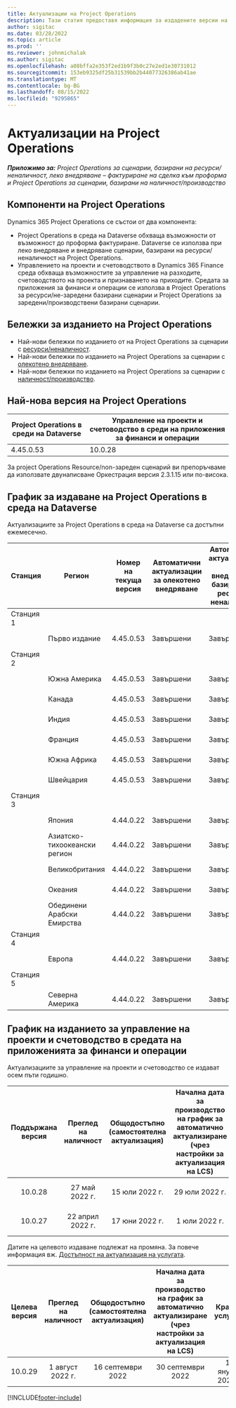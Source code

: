 ```yaml
---
title: Актуализации на Project Operations
description: Тази статия предоставя информация за издадените версии на Dynamics 365 Project Operations.
author: sigitac
ms.date: 03/28/2022
ms.topic: article
ms.prod: ''
ms.reviewer: johnmichalak
ms.author: sigitac
ms.openlocfilehash: a08bffa2e353f2ed1b9f3b0c27e2ed1e30731012
ms.sourcegitcommit: 153eb9325df25b31539bb2b44077326386ab41ae
ms.translationtype: MT
ms.contentlocale: bg-BG
ms.lasthandoff: 08/15/2022
ms.locfileid: "9295865"
---
```

# <a name="project-operations-updates"></a>Актуализации на Project Operations

_**Приложимо за:** Project Operations за сценарии, базирани на ресурси/неналичност, леко внедряване – фактуриране на сделка към проформа и Project Operations за сценарии, базирани на наличност/производство_



## <a name="project-operations-components"></a>Компоненти на Project Operations

Dynamics 365 Project Operations се състои от два компонента:

- Project Operations в среда на Dataverse обхваща възможности от възможност до проформа фактуриране. Dataverse се използва при леко внедряване и внедряване сценарии, базирани на ресурси/неналичност на Project Operations.
- Управлението на проекти и счетоводството в Dynamics 365 Finance среда обхваща възможностите за управление на разходите, счетоводството на проекта и признаването на приходите. Средата за приложения за финанси и операции се използва в Project Operations за ресурси/не-заредени базирани сценарии и Project Operations за заредени/производствени базирани сценарии.

## <a name="project-operations-release-notes"></a>Бележки за изданието на Project Operations
- Най-нови бележки по изданието от на Project Operations за сценарии с [ресурси/неналичност](whats-new-july-2022-resource-based.md).
- Най-нови бележки по изданието на Project Operations за сценарии с [олекотено внедряване](../pro/whats-new/whats-new-july-2022-lite.md).
- Най-нови бележки по изданието на Project Operations за сценарии с [наличност/производство](../prod-pma/whats-new/whats-new-jul-2022-stocked.md).

## <a name="project-operations-latest-version"></a>Най-нова версия на Project Operations

| Project Operations в среди на Dataverse | Управление на проекти и счетоводство в среди на приложения за финанси и операции | 
| --- | --- |
| 4.45.0.53 | 10.0.28 |

За project Operations Resource/non-зареден сценарий ви препоръчваме да използвате двунаписване Оркестрация версия 2.3.1.15 или по-висока.

## <a name="release-schedule-for-project-operations-on-dataverse-environment"></a>График за издаване на Project Operations в среда на Dataverse

Актуализациите за Project Operations в среда на Dataverse са достъпни ежемесечно. 

| Станция | Регион | Номер на текуща версия | Автоматични актуализации за олекотено внедряване | Автоматични актуализации за внедряване, базирано на ресурси/неналичност | Номер на следваща версия | Общодостъпна следваща версия |
|-----------|-----------------------|-----------------|--------------------|---------------------|---------------------|---------------------|
| Станция 1 |   &nbsp;              |    &nbsp;       | &nbsp;             |      &nbsp;         |      &nbsp;         |      &nbsp;         |
|   &nbsp;  | Първо издание         |  4.45.0.53      | Завършени           | Завършени            | TBD                 | 26 август 2022 г.       |
| Станция 2 |   &nbsp;              |    &nbsp;       | &nbsp;             |      &nbsp;         |      &nbsp;         |      &nbsp;         |
|   &nbsp;  | Южна Америка         |  4.45.0.53      | Завършени           | Завършени            | TBD                 | 02 септември 2022       |
|   &nbsp;  | Канада                |  4.45.0.53      | Завършени           | Завършени            | TBD                 | 02 септември 2022       |
|   &nbsp;  | Индия                 |  4.45.0.53      | Завършени           | Завършени            | TBD                 | 02 септември 2022       |
|   &nbsp;  | Франция                |  4.45.0.53      | Завършени           | Завършени            | TBD                 | 02 септември 2022       |
|   &nbsp;  | Южна Африка          |  4.45.0.53      | Завършени           | Завършени            | TBD                 | 02 септември 2022       |
|   &nbsp;  | Швейцария           |  4.45.0.53      | Завършени           | Завършени            | TBD                 | 02 септември 2022       |
| Станция 3 |      &nbsp;           |     &nbsp;      |     &nbsp;         |      &nbsp;         |      &nbsp;         |      &nbsp;         |
|   &nbsp;  | Япония                 |  4.44.0.22      | Завършени      | Завършени       | 4.45.0.53                 | 19 август 2022 г.       |
|   &nbsp;  | Азиатско-тихоокеански регион          |  4.44.0.22      | Завършени      | Завършени       | 4.45.0.53                 | 19 август 2022 г.       |
|   &nbsp;  | Великобритания         |  4.44.0.22      | Завършени      | Завършени       | 4.45.0.53                 | 19 август 2022 г.       |
|   &nbsp;  | Океания               |  4.44.0.22      | Завършени      | Завършени       | 4.45.0.53                 | 19 август 2022 г.       |
|   &nbsp;  | Обединени Арабски Емирства  |  4.44.0.22      | Завършени      | Завършени       | 4.45.0.53                 | 19 август 2022 г.       |
| Станция 4 |     &nbsp;            |     &nbsp;      |     &nbsp;         |      &nbsp;         |      &nbsp;         |      &nbsp;         |
|   &nbsp;  | Европа                |  4.44.0.22      | Завършени           | Завършени            | 4.45.0.53           | 26 август 2022 г.       |
| Станция 5 |     &nbsp;            |     &nbsp;      |     &nbsp;         |      &nbsp;         |      &nbsp;         |      &nbsp;         |
|   &nbsp;  | Северна Америка         |  4.44.0.22      | Завършени           | Завършени            | 4.45.0.53           | 02 септември 2022       |

## <a name="release-schedule-for-project-management-and-accounting-in-the-finance-and-operations-apps-environment"></a>График на изданието за управление на проекти и счетоводство в средата на приложенията за финанси и операции

Актуализациите за управление на проекти и счетоводство се издават осем пъти годишно.

|Поддържана версия| Преглед на наличност | Общодостъпно (самостоятелна актуализация) | Начална дата за производство на график за автоматично актуализиране (чрез настройки за актуализация на LCS) |   Край на услугата   |
|:---------------:|:---------------------------:|:---------------------------------:|:--------------------------------------------------------------------:|:------------------:|
|     10.0.28     |      27 май 2022 г.           |        15 юли 2022 г.              |                          29 юли 2022 г.                               | 21 Октомври 2022   |
|     10.0.27     |      22 април 2022 г.         |        17 юни 2022 г.              |                          1 юли 2022 г.                                | 16 септември 2022 |

Датите на целевото издаване подлежат на промяна. За повече информация вж. [Достъпност на актуализация на услугата](/dynamics365/fin-ops-core/fin-ops/get-started/public-preview-releases?toc=%2fdynamics365%2ffinance%2ftoc.json).

|Целева версия | Преглед на наличност | Общодостъпно (самостоятелна актуализация) | Начална дата за производство на график за автоматично актуализиране (чрез настройки за актуализация на LCS) |   Край на услугата   |
|:---------------:|:---------------------------:|:---------------------------------:|:--------------------------------------------------------------------:|:------------------:|
|     10.0.29     |      1 август 2022 г.         |       16 септември 2022          |                        30 септември 2022                            | 13 януари 2023 г.   |

[!INCLUDE[footer-include](../includes/footer-banner.md)]

